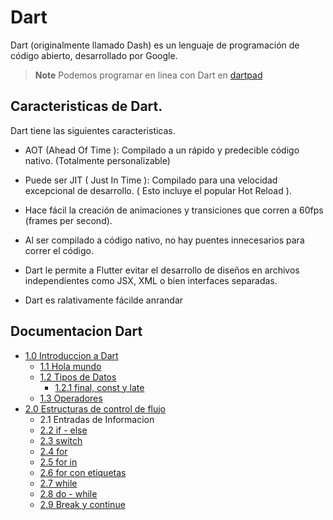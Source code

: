 # Dart

Dart (originalmente llamado Dash) es un lenguaje de programación de código abierto, desarrollado por Google.

> **Note** Podemos programar en linea con Dart en [dartpad](https://dartpad.dartlang.org/?)

## Caracteristicas de Dart.

Dart tiene las siguientes caracteristicas.

* AOT (Ahead Of Time ): Compilado a un rápido y
predecible código nativo. (Totalmente personalizable)

* Puede ser JIT ( Just In Time ): Compilado para una
velocidad excepcional de desarrollo. ( Esto incluye el
popular Hot Reload ).

* Hace fácil la creación de animaciones y transiciones
que corren a 60fps (frames per second).

* Al ser compilado a código nativo, no hay puentes
innecesarios para correr el código.

* Dart le permite a Flutter evitar el desarrollo de
diseños en archivos independientes como JSX, XML
o bien interfaces separadas.

* Dart es ralativamente fácilde anrandar

## Documentacion Dart

* [1.0 Introduccion a Dart]()
    * [1.1 Hola mundo]()
    * [1.2 Tipos de Datos]()
        * [1.2.1 final, const y late]()
    * [1.3 Operadores]()
* [2.0 Estructuras de control de flujo]()
    * 2.1 Entradas de Informacion
    * [2.2 if - else ]()
    * [2.3 switch]()
    * [2.4 for]()
    * [2.5 for in]()
    * [2.6 for con etiquetas]()
    * [2.7 while]()
    * [2.8 do - while]()
    * [2.9 Break y continue]()
